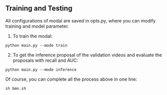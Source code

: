## Training and Testing

All configurations of modal are saved in opts.py, where you can modify training and model parameter.

1. To train the modal:
```
python main.py --mode train
```

2. To get the inference proposal of the validation videos and evaluate the proposals with recall and AUC:
```
python main.py --mode inference
```

Of course, you can complete all the process above in one line: 

```
sh bmn.sh
```


